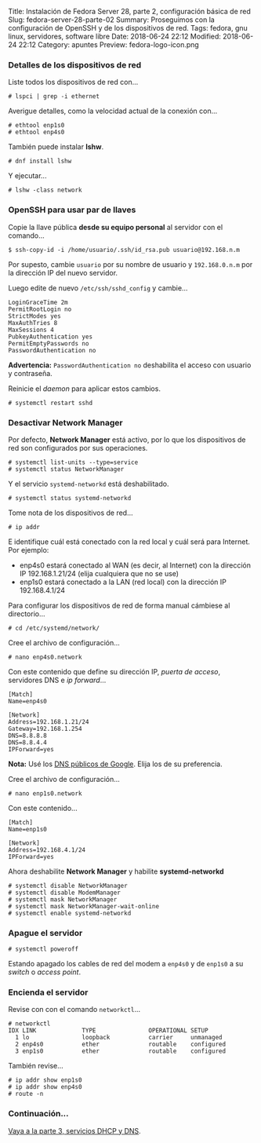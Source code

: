 Title: Instalación de Fedora Server 28, parte 2, configuración básica de red
Slug: fedora-server-28-parte-02
Summary: Proseguimos con la configuración de OpenSSH y de los dispositivos de red.
Tags: fedora, gnu linux, servidores, software libre
Date: 2018-06-24 22:12
Modified: 2018-06-24 22:12
Category: apuntes
Preview: fedora-logo-icon.png


### Detalles de los dispositivos de red

Liste todos los dispositivos de red con...

    # lspci | grep -i ethernet

Averigue detalles, como la velocidad actual de la conexión con...

    # ethtool enp1s0
    # ethtool enp4s0

También puede instalar **lshw**.

    # dnf install lshw

Y ejecutar...

    # lshw -class network

### OpenSSH para usar par de llaves

Copie la llave pública **desde su equipo personal** al servidor con el comando...

    $ ssh-copy-id -i /home/usuario/.ssh/id_rsa.pub usuario@192.168.n.m

Por supesto, cambie `usuario` por su nombre de usuario y `192.168.0.n.m` por la dirección IP del nuevo servidor.

Luego edite de nuevo `/etc/ssh/sshd_config` y cambie...

    LoginGraceTime 2m
    PermitRootLogin no
    StrictModes yes
    MaxAuthTries 8
    MaxSessions 4
    PubkeyAuthentication yes
    PermitEmptyPasswords no
    PasswordAuthentication no

**Advertencia:** `PasswordAuthentication no` deshabilita el acceso con usuario y contraseña.

Reinicie el *daemon* para aplicar estos cambios.

    # systemctl restart sshd

### Desactivar Network Manager

Por defecto, **Network Manager** está activo, por lo que los dispositivos de red son configurados por sus operaciones.

    # systemctl list-units --type=service
    # systemctl status NetworkManager

Y el servicio `systemd-networkd` está deshabilitado.

    # systemctl status systemd-networkd

Tome nota de los dispositivos de red...

    # ip addr

E identifique cuál está conectado con la red local y cuál será para Internet. Por ejemplo:

* enp4s0 estará conectado al WAN (es decir, al Internet) con la dirección IP 192.168.1.21/24 (elija cualquiera que no se use)
* enp1s0 estará conectado a la LAN (red local) con la dirección IP 192.168.4.1/24

Para configurar los dispositivos de red de forma manual cámbiese al directorio...

    # cd /etc/systemd/network/

Cree el archivo de configuración...

    # nano enp4s0.network

Con este contenido que define su dirección IP, *puerta de acceso*, servidores DNS e *ip forward*...

    [Match]
    Name=enp4s0

    [Network]
    Address=192.168.1.21/24
    Gateway=192.168.1.254
    DNS=8.8.8.8
    DNS=8.8.4.4
    IPForward=yes

**Nota:** Usé los [DNS públicos de Google](https://developers.google.com/speed/public-dns/). Elija los de su preferencia.

Cree el archivo de configuración...

    # nano enp1s0.network

Con este contenido...

    [Match]
    Name=enp1s0

    [Network]
    Address=192.168.4.1/24
    IPForward=yes

Ahora deshabilite **Network Manager** y habilite **systemd-networkd**

    # systemctl disable NetworkManager
    # systemctl disable ModemManager
    # systemctl mask NetworkManager
    # systemctl mask NetworkManager-wait-online
    # systemctl enable systemd-networkd

### Apague el servidor

    # systemctl poweroff

Estando apagado los cables de red del modem a `enp4s0` y de `enp1s0` a su *switch* o *access point*.

### Encienda el servidor

Revise con con el comando `networkctl`...

    # networkctl
    IDX LINK             TYPE               OPERATIONAL SETUP
      1 lo               loopback           carrier     unmanaged
      2 enp4s0           ether              routable    configured
      3 enp1s0           ether              routable    configured

También revise...

    # ip addr show enp1s0
    # ip addr show enp4s0
    # route -n

### Continuación...

[Vaya a la parte 3, servicios DHCP y DNS]({filename}/apuntes/fedora-server-28-parte-03/fedora-server-28-parte-03.md).
